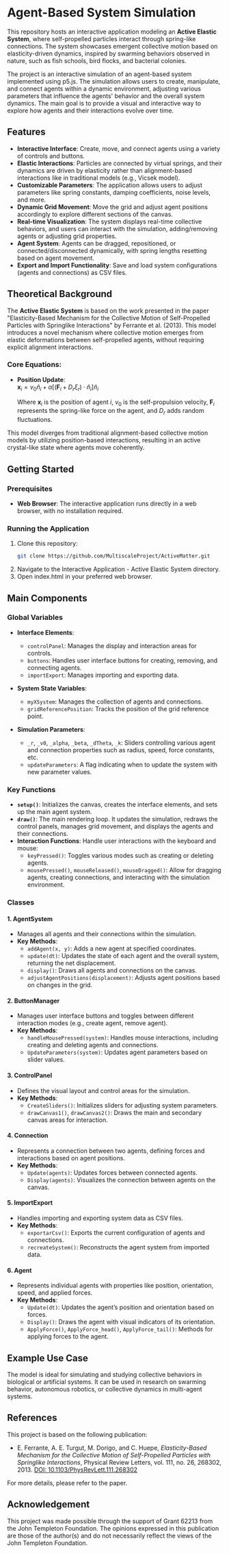 # Agent-Based System Simulation

This repository hosts an interactive application modeling an **Active Elastic System**, where self-propelled particles interact through spring-like connections. The system showcases emergent collective motion based on elasticity-driven dynamics, inspired by swarming behaviors observed in nature, such as fish schools, bird flocks, and bacterial colonies.

The project is an interactive simulation of an agent-based system implemented using p5.js. The simulation allows users to create, manipulate, and connect agents within a dynamic environment, adjusting various parameters that influence the agents' behavior and the overall system dynamics. The main goal is to provide a visual and interactive way to explore how agents and their interactions evolve over time.

## Features

- **Interactive Interface**: Create, move, and connect agents using a variety of controls and buttons.
- **Elastic Interactions**: Particles are connected by virtual springs, and their dynamics are driven by elasticity rather than alignment-based interactions like in traditional models (e.g., Vicsek model).
- **Customizable Parameters**: The application allows users to adjust parameters like spring constants, damping coefficients, noise levels, and more.
- **Dynamic Grid Movement**: Move the grid and adjust agent positions accordingly to explore different sections of the canvas.
- **Real-time Visualization**: The system displays real-time collective behaviors, and users can interact with the simulation, adding/removing agents or adjusting grid properties.
- **Agent System**: Agents can be dragged, repositioned, or connected/disconnected dynamically, with spring lengths resetting based on agent movement.
- **Export and Import Functionality**: Save and load system configurations (agents and connections) as CSV files.


## Theoretical Background

The **Active Elastic System** is based on the work presented in the paper "Elasticity-Based Mechanism for the Collective Motion of Self-Propelled Particles with Springlike Interactions" by Ferrante et al. (2013). This model introduces a novel mechanism where collective motion emerges from elastic deformations between self-propelled agents, without requiring explicit alignment interactions.

### Core Equations:

- **Position Update**:  
  $\mathbf{x}_i = v_0 \hat{n}_i + \alpha \left[ (\mathbf{F}_i + D_r \xi_r) \cdot \hat{n}_i \right] \hat{n}_i$
  
  Where $\mathbf{x}_i$ is the position of agent $i$, $v_0$ is the self-propulsion velocity, $\mathbf{F}_i$ represents the spring-like force on the agent, and $D_r$ adds random fluctuations.

This model diverges from traditional alignment-based collective motion models by utilizing position-based interactions, resulting in an active crystal-like state where agents move coherently.

## Getting Started

### Prerequisites

- **Web Browser**: The interactive application runs directly in a web browser, with no installation required.

### Running the Application

1. Clone this repository:
   ```bash
   git clone https://github.com/MultiscaleProject/ActiveMatter.git

2. Navigate to the Interactive Application - Active Elastic System directory.
3. Open index.html in your preferred web browser.




   



## Main Components

### Global Variables
- **Interface Elements**: 
  - `controlPanel`: Manages the display and interaction areas for controls.
  - `buttons`: Handles user interface buttons for creating, removing, and connecting agents.
  - `importExport`: Manages importing and exporting data.

- **System State Variables**: 
  - `myXSystem`: Manages the collection of agents and connections.
  - `gridReferencePosition`: Tracks the position of the grid reference point.

- **Simulation Parameters**:
  - `_r`, `_v0`, `_alpha`, `_beta`, `_dTheta`, `_k`: Sliders controlling various agent and connection properties such as radius, speed, force constants, etc.
  - `updateParameters`: A flag indicating when to update the system with new parameter values.

### Key Functions

- **`setup()`**: Initializes the canvas, creates the interface elements, and sets up the main agent system.
- **`draw()`**: The main rendering loop. It updates the simulation, redraws the control panels, manages grid movement, and displays the agents and their connections.
- **Interaction Functions**: Handle user interactions with the keyboard and mouse:
  - `keyPressed()`: Toggles various modes such as creating or deleting agents.
  - `mousePressed()`, `mouseReleased()`, `mouseDragged()`: Allow for dragging agents, creating connections, and interacting with the simulation environment.

### Classes

#### 1. **AgentSystem**
- Manages all agents and their connections within the simulation.
- **Key Methods**:
  - `addAgent(x, y)`: Adds a new agent at specified coordinates.
  - `update(dt)`: Updates the state of each agent and the overall system, returning the net displacement.
  - `display()`: Draws all agents and connections on the canvas.
  - `adjustAgentPositions(displacement)`: Adjusts agent positions based on changes in the grid.

#### 2. **ButtonManager**
- Manages user interface buttons and toggles between different interaction modes (e.g., create agent, remove agent).
- **Key Methods**:
  - `handleMousePressed(system)`: Handles mouse interactions, including creating and deleting agents and connections.
  - `UpdateParameters(system)`: Updates agent parameters based on slider values.

#### 3. **ControlPanel**
- Defines the visual layout and control areas for the simulation.
- **Key Methods**:
  - `CreateSliders()`: Initializes sliders for adjusting system parameters.
  - `drawCanvas1()`, `drawCanvas2()`: Draws the main and secondary canvas areas for interaction.

#### 4. **Connection**
- Represents a connection between two agents, defining forces and interactions based on agent positions.
- **Key Methods**:
  - `Update(agents)`: Updates forces between connected agents.
  - `Display(agents)`: Visualizes the connection between agents on the canvas.

#### 5. **ImportExport**
- Handles importing and exporting system data as CSV files.
- **Key Methods**:
  - `exportarCsv()`: Exports the current configuration of agents and connections.
  - `recreateSystem()`: Reconstructs the agent system from imported data.

#### 6. **Agent**
- Represents individual agents with properties like position, orientation, speed, and applied forces.
- **Key Methods**:
  - `Update(dt)`: Updates the agent’s position and orientation based on forces.
  - `Display()`: Draws the agent with visual indicators of its orientation.
  - `ApplyForce()`, `ApplyForce_head()`, `ApplyForce_tail()`: Methods for applying forces to the agent.

## Example Use Case

The model is ideal for simulating and studying collective behaviors in biological or artificial systems. It can be used in research on swarming behavior, autonomous robotics, or collective dynamics in multi-agent systems.

## References

This project is based on the following publication:

- E. Ferrante, A. E. Turgut, M. Dorigo, and C. Huepe, *Elasticity-Based Mechanism for the Collective Motion of Self-Propelled Particles with Springlike Interactions*, Physical Review Letters, vol. 111, no. 26, 268302, 2013. [DOI: 10.1103/PhysRevLett.111.268302](https://doi.org/10.1103/PhysRevLett.111.268302)

For more details, please refer to the paper.

## Acknowledgement

This project was made possible through the support of Grant 62213 from the John Templeton Foundation. The opinions expressed in this publication are those of the author(s) and do not necessarily reflect the views of the John Templeton Foundation.

